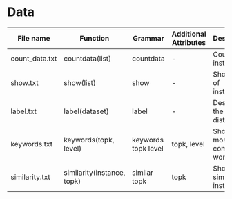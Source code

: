 # Data
| File name      | Function                   | Grammar             | Additional Attributes | Description     |
|----------------|----------------------------|---------------------|-----------------------|-----------------| 
| count_data.txt | countdata(list)            | countdata           | -                     | Count instances |
| show.txt       | show(list)                 | show                | -                     | Show a list of instances |
| label.txt      | label(dataset)             | label               | -                     | Describe the label distribution|
| keywords.txt   | keywords(topk, level)      | keywords topk level | topk, level           |Show most/less common words|
| similarity.txt | similarity(instance, topk) | similar topk        |topk                     | Show most similar instances| 
